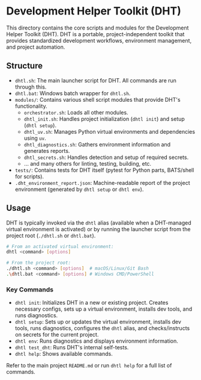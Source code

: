 # Development Helper Toolkit (DHT)

This directory contains the core scripts and modules for the Development Helper Toolkit (DHT).
DHT is a portable, project-independent toolkit that provides standardized development workflows,
environment management, and project automation.

## Structure

- `dhtl.sh`: The main launcher script for DHT. All commands are run through this.
- `dhtl.bat`: Windows batch wrapper for `dhtl.sh`.
- `modules/`: Contains various shell script modules that provide DHT's functionality.
  - `orchestrator.sh`: Loads all other modules.
  - `dhtl_init.sh`: Handles project initialization (`dhtl init`) and setup (`dhtl setup`).
  - `dhtl_uv.sh`: Manages Python virtual environments and dependencies using `uv`.
  - `dhtl_diagnostics.sh`: Gathers environment information and generates reports.
  - `dhtl_secrets.sh`: Handles detection and setup of required secrets.
  - ... and many others for linting, testing, building, etc.
- `tests/`: Contains tests for DHT itself (pytest for Python parts, BATS/shell for scripts).
- `.dht_environment_report.json`: Machine-readable report of the project environment (generated by `dhtl setup` or `dhtl env`).

## Usage

DHT is typically invoked via the `dhtl` alias (available when a DHT-managed virtual environment
is activated) or by running the launcher script from the project root (`./dhtl.sh` or `dhtl.bat`).

```bash
# From an activated virtual environment:
dhtl <command> [options]

# From the project root:
./dhtl.sh <command> [options]  # macOS/Linux/Git Bash
.\dhtl.bat <command> [options] # Windows CMD/PowerShell
```

### Key Commands

- `dhtl init`: Initializes DHT in a new or existing project. Creates necessary configs,
  sets up a virtual environment, installs dev tools, and runs diagnostics.
- `dhtl setup`: Sets up or updates the virtual environment, installs dev tools, runs diagnostics,
  configures the `dhtl` alias, and checks/instructs on secrets for the current project.
- `dhtl env`: Runs diagnostics and displays environment information.
- `dhtl test_dht`: Runs DHT's internal self-tests.
- `dhtl help`: Shows available commands.

Refer to the main project `README.md` or run `dhtl help` for a full list of commands.
